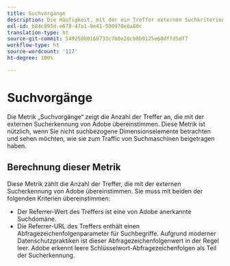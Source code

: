 ```yaml
---
title: Suchvorgänge
description: Die Häufigkeit, mit der ein Treffer externen Suchkriterien entsprach.
exl-id: b84c895d-e678-47a1-9e41-500970e0a80c
translation-type: ht
source-git-commit: 549258b0168733c7b0e28cb8b9125e68dffd5df7
workflow-type: ht
source-wordcount: '117'
ht-degree: 100%

---
```


# Suchvorgänge

Die Metrik „Suchvorgänge“ zeigt die Anzahl der Treffer an, die mit der externen Sucherkennung von Adobe übereinstimmen. Diese Metrik ist nützlich, wenn Sie nicht suchbezogene Dimensionselemente betrachten und sehen möchten, wie sie zum Traffic von Suchmaschinen beigetragen haben.

## Berechnung dieser Metrik

Diese Metrik zählt die Anzahl der Treffer, die mit der externen Sucherkennung von Adobe übereinstimmen. Sie muss mit beiden der folgenden Kriterien übereinstimmen:

* Der Referrer-Wert des Treffers ist eine von Adobe anerkannte Suchdomäne.
* Die Referrer-URL des Treffers enthält einen Abfragezeichenfolgenparameter für Suchbegriffe. Aufgrund moderner Datenschutzpraktiken ist dieser Abfragezeichenfolgenwert in der Regel leer. Adobe erkennt leere Schlüsselwort-Abfragezeichenfolgen als Teil der Sucherkennung.

